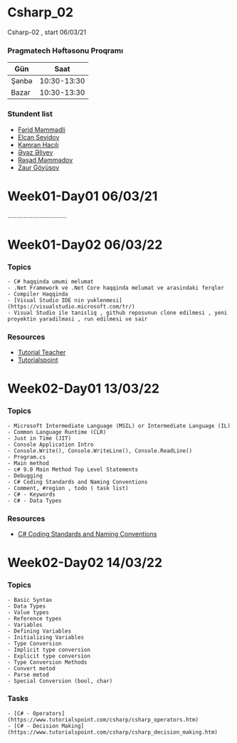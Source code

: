 # Csharp_02
Csharp-02 , start  06/03/21

### Pragmatech Həftəsonu Proqramı

| Gün  | Saat |
| ------------- | ------------- |
| Şənbə  | 10:30-13:30  | 
| Bazar  | 10:30-13:30  |

### Stundent list
- [Fərid Məmmədli](https://github.com/Ferid-Memmedli/PragmatechCsharpProject)
- [Elcan Seyidov](https://github.com/Elcan-code/PragmatechCsharpProject.git)
- [Kamran Hacılı](https://github.com/KHajili98/PragmatechCsharpProject)
- [Əvəz Əliyev](https://github.com/aliyev1997/PragmatechCsharpProject)
- [Rəşad Məmmədov](https://github.com/rashadmemmedov/PragmatechCsharpProject.git)
- [Zaur Göyüşov](https://github.com/ZaurGoyushov/PragmatechCsharpProject)


# Week01-Day01 06/03/21
.................................

# Week01-Day02 06/03/22

### Topics
    - C# haqqinda umumi melumat
    - .Net Framework ve .Net Core haqqinda melumat ve arasindaki ferqler
    - Compiler Haqqinda
    - [Visual Studio IDE nin yuklenmesi](https://visualstudio.microsoft.com/tr/)
    - Visual Studio ile tanisliq , github reposunun clone edilmesi , yeni proyektin yaradilmasi , run edilmesi ve sair

### Resources
- [Tutorial Teacher](https://www.tutorialsteacher.com/csharp/csharp-tutorials)
- [Tutorialspoint](https://www.tutorialspoint.com/csharp/index.htm)


# Week02-Day01 13/03/22

### Topics
    - Microsoft Intermediate Language (MSIL) or Intermediate Language (IL)
    - Common Language Runtime (CLR)
    - Just in Time (JIT)
    - Console Application Intro
    - Console.Write(), Console.WriteLine(), Console.ReadLine()
    - Program.cs
    - Main method
    - c# 9.0 Main Method Top Level Statements
    - Debugging
    - C# Coding Standards and Naming Conventions
    - Comment, #region , todo ( task list)
    - C# - Keywords
    - C# - Data Types

### Resources
- [C# Coding Standards and Naming Conventions](https://github.com/ktaranov/naming-convention/blob/master/C%23%20Coding%20Standards%20and%20Naming%20Conventions.md)

# Week02-Day02 14/03/22

### Topics
    - Basic Syntax
    - Data Types
    - Value types
    - Reference types 
    - Variables  
    - Defining Variables
    - Initializing Variables
    - Type Conversion
    - Implicit type conversion
    - Explicit type conversion
    - Type Conversion Methods
    - Convert metod
    - Parse metod
    - Special Conversion (bool, char)
    
### Tasks
    - [C# - Operators](https://www.tutorialspoint.com/csharp/csharp_operators.htm)
    - [C# - Decision Making](https://www.tutorialspoint.com/csharp/csharp_decision_making.htm)

